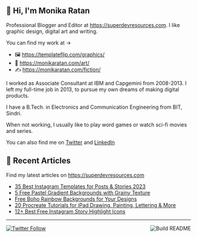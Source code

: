 ## 👋 Hi, I'm Monika Ratan

Professional Blogger and Editor at https://superdevresources.com. I like graphic design, digital art and writing.

You can find my work at → 
- 🖼 https://templateflip.com/graphics/
- 🎨 https://monikaratan.com/art/
- ✍ https://monikaratan.com/fiction/

I worked as Associate Consultant at IBM and Capgemini from 2008-2013. I left my full-time job in 2013, to pursue my own dreams of making digital products.

I have a B.Tech. in Electronics and Communication Engineering from BIT, Sindri.

When not working, I usually like to play word games or watch sci-fi movies and series.

You can also find me on [Twitter](https://twitter.com/monikaratan) and [LinkedIn](https://www.linkedin.com/in/monika-ratan-66207531)


## 📝 Recent Articles

Find my latest articles on https://superdevresources.com

<!-- FEED-START -->
- [35 Best Instagram Templates for Posts & Stories 2023](https://superdevresources.com/best-instagram-templates-download/)
- [5 Free Pastel Gradient Backgrounds with Grainy Texture](https://superdevresources.com/free-pastel-gradient-backgrounds/)
- [Free Boho Rainbow Backgrounds for Your Designs](https://superdevresources.com/free-boho-rainbow-backgrounds/)
- [20 Procreate Tutorials for iPad Drawing, Painting, Lettering & More](https://superdevresources.com/procreate-tutorials-ipad/)
- [12+ Best Free Instagram Story Highlight Icons](https://superdevresources.com/instagram-highlight-icons-free/)
<!-- FEED-END -->

---
[![Twitter Follow](https://img.shields.io/twitter/follow/monikaratan?label=Follow&style=social)](https://twitter.com/monikaratan) <a href="https://github.com/monikaratan/monikaratan/actions"><img src="https://github.com/monikaratan/monikaratan/workflows/Build%20README/badge.svg?branch=main" align="right" alt="Build README"></a>